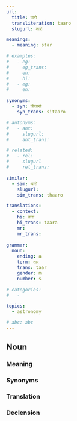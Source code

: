 ```yaml
---
url: 
  title: तारो
  transliteration: taaro
  slugurl: तारो

meanings:
  - meaning: star  

# examples:
#   - eg:
#     eg_trans: 
#     en:
#     hi:
#   - eg:
#     en:

synonyms:
  - syn: सितारो
    syn_trans: sitaaro

# antonyms:
#   - ant:
#     slugurl:
#     ant_trans: 

# related:
#   - rel:
#     slugurl
#     rel_trans: 

similar:
  - sim: थारो
    slugurl:
    sim_trans: thaaro

translations:
  - context:
    hi: तारा
    hi_trans: taara
    mr:
    mr_trans:
    
grammar:
  noun:
    ending: a
    term: तार
    trans: taar
    gender: m
    number: s

# categories:
#   -

topics:
  - astronomy

# abc: abc   
---
```


## Noun
<!-- <fos :grammar="grammar" :url="url"></fos> -->

### Meaning
<meaning :meanings="meanings" :url="url"></meaning>

<!-- ### Examples
<eg :eg="examples" :url="url"></eg> -->

### Synonyms
<syn :syn="synonyms" :url="url"></syn>

<!-- ### Antonyms
<ant :ant="antonyms" :url="url"></ant> -->

### Translation
<translation :translation="translations" :url="url"></translation>

### Declension
<noun-decl :grammar="grammar" :url="url"></noun-decl>

<!-- ### Related
<related :related="related" :url="url"></related> -->

<!-- ### Similar
<similar :similar="similar" :url="url"></similar> -->